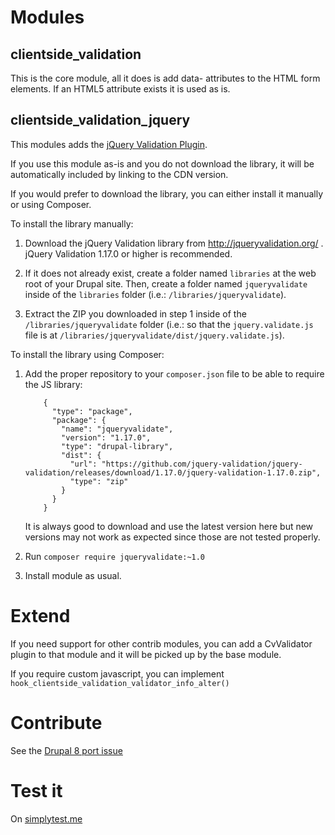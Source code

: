 # Modules

## clientside_validation

This is the core module, all it does is add data- attributes to the HTML
form elements. If an HTML5 attribute exists it is used as is.

## clientside_validation_jquery

This modules adds the [jQuery Validation Plugin](http://jqueryvalidation.org/).

If you use this module as-is and you do not download the library, it will be
automatically included by linking to the CDN version.

If you would prefer to download the library, you can either install it manually
or using Composer.

To install the library manually:

1. Download the jQuery Validation library from http://jqueryvalidation.org/ .
   jQuery Validation 1.17.0 or higher is recommended.

2. If it does not already exist, create a folder named `libraries` at the web
   root of your Drupal site. Then, create a folder named `jqueryvalidate`
   inside of the `libraries` folder (i.e.: `/libraries/jqueryvalidate`).

3. Extract the ZIP you downloaded in step 1 inside of the
   `/libraries/jqueryvalidate` folder (i.e.: so that the `jquery.validate.js`
   file is at `/libraries/jqueryvalidate/dist/jquery.validate.js`).

To install the library using Composer:

1. Add the proper repository to your `composer.json` file to be able to require
   the JS library:

    ```
        {
          "type": "package",
          "package": {
            "name": "jqueryvalidate",
            "version": "1.17.0",
            "type": "drupal-library",
            "dist": {
              "url": "https://github.com/jquery-validation/jquery-validation/releases/download/1.17.0/jquery-validation-1.17.0.zip",
              "type": "zip"
            }
          }
        }
    ```

    It is always good to download and use the latest version here but new 
    versions may not work as expected since those are not tested properly.

2. Run `composer require jqueryvalidate:~1.0`

3. Install module as usual.

# Extend

If you need support for other contrib modules, you can add a CvValidator plugin
to that module and it will be picked up by the base module.

If you require custom javascript, you can implement `hook_clientside_validation_validator_info_alter()`

# Contribute

See the [Drupal 8 port issue](https://www.drupal.org/node/2610804)

# Test it

On [simplytest.me](https://simplytest.me/project/clientside_validation/8.x-1.x)
